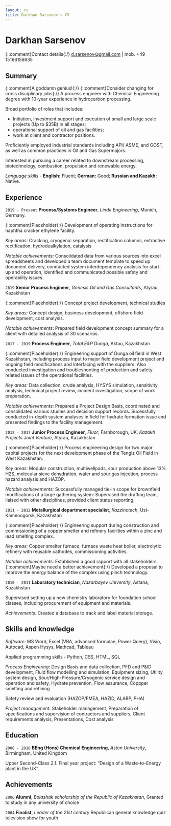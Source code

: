 ```yaml
---
layout: cv
title: Darkhan Sarsenov's CV
---
```

# Darkhan Sarsenov

{::comment}Contact details{:/}
d.sarsenov@gmail.com | mob. +49 15166156635 


## Summary
{::comment}A goddamn genius!{:/}
{::comment}Consider changing for cross disciplinary jobs{:/}
A  process  engineer  with  Chemical  Engineering  degree  with  10-year experience in hydrocarbon processing. 

Broad portfolio of roles that includes:

- Initiation, investment support and execution of small and large scale projects (Up to $35B) in all stages;
- operational support of oil and gas facilities;
- work at client and contractor positions.

Proficiently employed industrial standards including API/ ASME, and GOST, as well as common practices in Oil and Gas Supermajors.

Interested in pursuing a career related to downstream processing, biotechnology, combustion, propulsion and renewable energy.

*Language skills* - **English:** Fluent; **German:** Good; **Russian and Kazakh:** Native.

## Experience

`2019 - Present`
**Process/Systems Engineer**, *Linde Engineering*, Munich, Germany.

{::comment}Placeholder{:/}
Development of operating instructions for naphtha cracker ethylene facility.

*Key areas:* Cracking, cryogenic separation, rectification columns, extractive rectification, hydrodealkylation, catalysis

*Notable achievements:* Consolidated data from various sources into excel spreadsheets and developed a team document template to speed up document delivery, conducted system interdependency analysis for start-up and operation, identified and communicated possible safety and operability issues.

`2019`
**Senior Process Engineer**, *Genesis Oil and Gas Consultants*, Atyrau, Kazakhstan

{::comment}Placeholder{:/}
Concept project development, technical studies

*Key areas:* Concept design, business development, offshore field development, cost analysis.

*Notable achievements*: Prepared field development concept summary for a client with detailed analysis of 30 scenarios. 

`2017 - 2019`
**Process Engineer**, *Total E&P Dunga*, Aktau, Kazakhstan

{::comment}Placeholder{:/}
Engineering support of Dunga oil field in West Kazakhstan, including process input to major field development project and ongoing field modifications and interfacing with the suppliers. Also conducted investigation and troubleshooting of production and safety related issues of the operational facilities.

*Key areas:* Data collection, crude analysis, HYSYS simulation, sensitivity analysis, technical project review, incident investigation, scope of work preparation.

*Notable achievements:* Prepared a Project Design Basis, coordinated and consolidated various studies and decision support records. Sucessfully conducted in-depth system analyses in field for hydrate formation issue and presented findings to the facility management.

`2012 - 2017`
**Junior Process Engineer**, *Fluor*, Farnborough, UK, *Kazakh Projects Joint Venture*, Atyrau, Kazakhstan

{::comment}Placeholder{:/}
Process engineering design for two major capital projects for the next development phase of the Tengiz Oil Field in West Kazakhstan.

*Key areas:* Modular construction, multiwellpads, sour production above 13% H2S, molecular sieve dehydration, water and sour gas injection, process hazard analysis and HAZOP.

*Notable achievements:* Successfully managed tie-in scope for brownfield modifications of a large gathering system: Supervised the drafting team, liaised with other disciplines, provided client status reporting.

`2011 - 2012`
**Metallurgical department specialist**, *Kazzinctech*, Ust-Kamenogorsk, Kazakhstan

{::comment}Placeholder{:/}
Engineering support during construction and commissioning of a copper smelter and refinery facilities within a zinc and lead smelting complex.

*Key areas:* Copper smelter furnace, furnace waste heat boiler, electrolytic refinery with reusable cathodes, commissioning activities.

*Notable achievements:* Established a good rapport with all stakeholders. {::comment}Maybe need a better achievement{:/}
Developed a proposal to improve the energy balance of the complex using pinch technology.

`2010 - 2011`
**Laboratory technician**, *Nazarbayev University*, Astana, Kazakhstan

Supervised setting up a new chemistry laboratory for foundation school classes, including procurement of equipment and materials.

*Achievements:* Created a database to track and label material storage.


## Skills and knowledge

*Software:* MS Word, Excel (VBA, advanced formulae, Power Query), Visio, Autocad, Aspen Hysys, Mathcad, Tableau

Applied programming skills - Python, CSS, HTML, SQL

*Process Engineering:* Design Basis and data collection, PFD and P&ID development, Fluid flow modelling and simulation, Equipment sizing, Utility system design, Sour/High-Pressure/Cryogenic service design and operation and safety, Hydrate prevention, Flow assurance, Coppper smelting and refining

Safety review and evaluation (HAZOP/FMEA, HAZID, ALARP, PHA)

*Project management:* Stakeholder management, Preparation of specifications and supervision of contractors and suppliers, Client requirements analysis, Presentations, Cost analysis

## Education
`2006 - 2010` 
**BEng (Hons) Chemical Engineering**, *Aston University*, Birmingham, United Kingdom

Upper Second-Class 2.1. Final year project: “Design of a Waste-to-Energy plant in the UK”. 

## Achievements

`2006`
**Alumni**, *Bolashak scholarship of the Republic of Kazakhstan*, Granted to study in any university of choice

`2004`
**Finalist**, *Leader of the 21st century* Republican general knowledge quiz television show for youth

